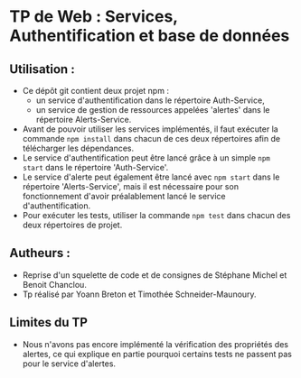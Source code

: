 # TP de Web : Services, Authentification et base de données

## Utilisation :
 * Ce dépôt git contient deux projet npm :
   * un service d'authentification dans le répertoire Auth-Service,
   * un service de gestion de ressources appelées 'alertes' dans le répertoire Alerts-Service.
 * Avant de pouvoir utiliser les services implémentés, il faut exécuter la commande `npm install` dans chacun de ces deux répertoires afin de télécharger les dépendances. 
 * Le service d'authentification peut être lancé grâce à un simple `npm start` dans le répertoire 'Auth-Service'.
 * Le service d'alerte peut également être lancé avec `npm start` dans le répertoire 'Alerts-Service', mais il est nécessaire pour son fonctionnement d'avoir préalablement lancé le service d'authentification.
 * Pour exécuter les tests, utiliser la commande `npm test` dans chacun des deux répertoires de projet.

## Autheurs :
 * Reprise d'un squelette de code et de consignes de Stéphane Michel et  Benoit Chanclou.
 * Tp réalisé par Yoann Breton et Timothée Schneider-Maunoury.

## Limites du TP
 * Nous n'avons pas encore implémenté la vérification des propriétés des alertes, ce qui explique en partie pourquoi certains tests ne passent pas pour le service d'alertes.
